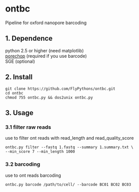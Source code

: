 # ontbc
Pipeline for oxford nanopore barcoding

## 1. Dependence
python 2.5 or higher (need matplotlib)   
[porechop](https://github.com/rrwick/Porechop) (required if you use barcode)  
SGE (optional)
## 2. Install
```commandline
git clone https://github.com/FlyPythons/ontbc.git
cd ontbc
chmod 755 ontbc.py && dos2unix ontbc.py
```

## 3. Usage
### 3.1 filter raw reads
use to filter ont reads with read_length and read_quality_score
```commandline
ontbc.py filter --fastq 1.fastq --summary 1.summary.txt \
--min_score 7 --min_length 1000 
```

### 3.2 barcoding 
use to ont reads barcoding
```commandline
ontbc.py barcode /path/to/cell/ --barcode BC01 BC02 BC03
```
